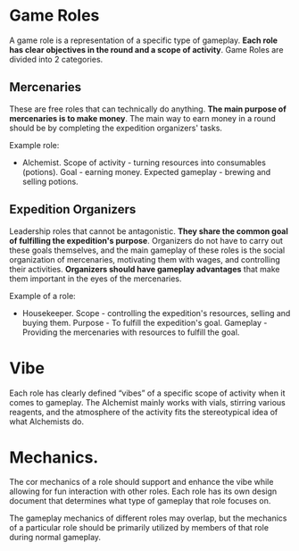 # Game Roles

A game role is a representation of a specific type of gameplay. **Each role has clear objectives in the round and a scope of activity**.
Game Roles are divided into 2 categories.

## Mercenaries

These are free roles that can technically do anything. **The main purpose of mercenaries is to make money**. The main way to earn money in a round should be by completing the expedition organizers' tasks.

Example role:
- Alchemist. Scope of activity - turning resources into consumables (potions). Goal - earning money. Expected gameplay - brewing and selling potions.

## Expedition Organizers

Leadership roles that cannot be antagonistic. **They share the common goal of fulfilling the expedition's purpose**. Organizers do not have to carry out these goals themselves, and the main gameplay of these roles is the social organization of mercenaries, motivating them with wages, and controlling their activities. **Organizers should have gameplay advantages** that make them important in the eyes of the mercenaries.

Example of a role:
- Housekeeper. Scope - controlling the expedition's resources, selling and buying them. Purpose - To fulfill the expedition's goal. Gameplay - Providing the mercenaries with resources to fulfill the goal.

# Vibe

Each role has clearly defined “vibes” of a specific scope of activity when it comes to gameplay. The Alchemist mainly works with vials, stirring various reagents, and the atmosphere of the activity fits the stereotypical idea of what Alchemists do. 

# Mechanics.

The cor mechanics of a role should support and enhance the vibe while allowing for fun interaction with other roles. Each role has its own design document that determines what type of gameplay that role focuses on. 

The gameplay mechanics of different roles may overlap, but the mechanics of a particular role should be primarily utilized by members of that role during normal gameplay.